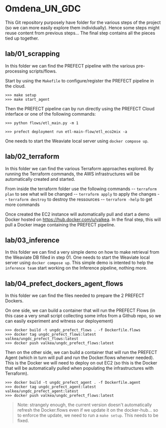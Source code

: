 # Omdena_UN_GDC

This Git repository purposely have folder for the various steps of the project (so we can more easily explore them individually). Hence some steps might reuse content from previous steps... The final step contains all the pieces tied up together.

## lab/01_scrapping

In this folder we can find the PREFECT pipeline with the various pre-processing scripts/flows.

Start by using the `Makefile` to configure/register the PREFECT pipeline in the cloud.
```code
>>> make setup
>>> make start_agent
```

Then the PREFECT pipeline can by run directly using the PREFECT Cloud interface or one of the following commands:

```code
>>> python flows/etl_main.py -m 1
```

```code
>>> prefect deployment run etl-main-flow/etl_eco2mix -a
```

One needs to start the Weaviate local server using `docker compose up`.

## lab/02_terraform

In this folder we can find the various Terraform approaches explored. By running the Terraform commands, the AWS infrastructures will be automatically created and started.

From inside the terraform folder use the following commands 
-- `terraform plan` to see what will be changed
-- `terraform apply` to apply the changes
-- `terraform destroy` to destroy the ressources
-- `terraform -help` to get more commands

Once created the EC2 instance will automatically pull and start a demo Docker hosted on https://hub.docker.com/u/valkea. In the final step, this will pull a Docker image containing the PREFECT pipeline.

## lab/03_inference

In this folder we can find a very simple demo on how to make retrieval from the Weaviate DB filled in step 01. One needs to start the Weaviate local server using `docker compose up`. This simple demo is intented to help the `inference team` start working on the Inference pipeline, nothing more.

## lab/04_prefect_dockers_agent_flows

In this folder we can find the files needed to prepare the 2 PREFECT Dockers.

On one side, we can build a container that will run the PREFECT Flows (in this case a very small script collecting some infos from a Github repo, so we can easily experiment and witness our deployement)

```code
>>> docker build -t ungdc_prefect_flows . -f Dockerfile.flows
>>> docker tag ungdc_prefect_flows:latest valkea/ungdc_prefect_flows:latest
>>> docker push valkea/ungdc_prefect_flows:latest
```

Then on the other side, we can build a container that will run the PREFECT Agent (which in turn will pull and run the Docker.flows whenver needed). This is the Docker we will need to deploy on out EC2 (so this is the Docker that will be automatically pulled when populating the infrastructures with Terraform).

```code
>>> docker build -t ungdc_prefect_agent . -f Dockerfile.agent
>>> docker tag ungdc_prefect_agent:latest valkea/ungdc_prefect_agent:latest
>>> docker push valkea/ungdc_prefect_flows:latest
```

> Note: strangely enough, the current version doesn't automatically refresh the Docker.flows even if we update it on the docker-hub... so to enforce the update, we need to run a `make setup`. This needs to be fixed.

